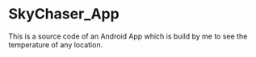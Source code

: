 # SkyChaser_App
This is a source code of an Android App which is build by me to see the temperature of any location.
